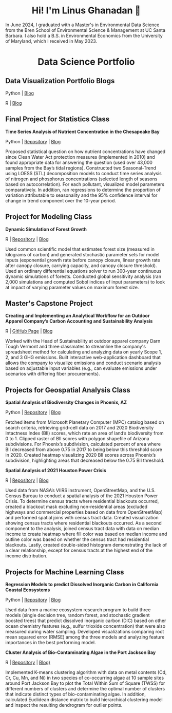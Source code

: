 <h1 align="center"> Hi! I'm Linus Ghanadan 👋</h1>

In June 2024, I graduated with a Master's in Environmental Data Science from the Bren School of Environmental Science & Management at UC Santa Barbara. I also hold a B.S. in Environmental Economics from the University of Maryland, which I received in May 2023.

<h1 align="center"> Data Science Portfolio</h1>

## Data Visualization Portfolio Blogs

Python | [Blog](https://linusghanadan.github.io/blog/2024-7-23-post/)

R | [Blog](https://linusghanadan.github.io/blog/2024-7-24-post/)

## Final Project for Statistics Class

**Time Series Analysis of Nutrient Concentration in the Chesapeake Bay**

Python | [Repository](https://github.com/linusghanadan/chesapeake-bay-nutrient-pollution-python) | [Blog](https://linusghanadan.github.io/blog/2024-8-20-post/chesapeake-bay-python.html)

Proposed statistical question on how nutrient concentrations have changed since Clean Water Act protection measures (implemented in 2010) and found appropriate data for answering the question (used over 43,000 samples from the Bay’s tidal regions). Constructed two Seasonal-Trend using LOESS (STL) decomposition models to conduct time series analysis of nitrogen and phosphorus concentrations (selected length of seasons based on autocorrelation). For each pollutant, visualized model parameters comparatively. In addition, ran regressions to determine the proportion of variation attributable to seasonality and the 95% confidence interval for change in trend component over the 10-year period.

## Project for Modeling Class

**Dynamic Simulation of Forest Growth**

R | [Repository](https://github.com/linusghanadan/dynamic-simulation-forest-growth) | [Blog](https://linusghanadan.github.io/blog/2024-6-10-post/)

Used common scientific model that estimates forest size (measured in kilograms of carbon) and generated stochastic parameter sets for model inputs (exponential growth rate before canopy closure, linear growth rate after canopy closure, carrying capacity, and canopy closure threshold). Used an ordinary differential equations solver to run 300-year continuous dynamic simulations of forests. Conducted global sensitivity analysis (ran 2,000 simulations and computed Sobol indices of input parameters) to look at impact of varying parameter values on maximum forest size.

## Master's Capstone Project

**Creating and Implementing an Analytical Workflow for an Outdoor Apparel Company’s Carbon Accounting and Sustainability Analysis**

R | [GitHub Page](https://github.com/carbonSOCKprint) | [Blog](https://linusghanadan.github.io/blog/2024-6-20-post/)

Worked with the Head of Sustainability at outdoor apparel company Darn Tough Vermont and three classmates to streamline the company's spreadsheet method for calculating and analyzing data on yearly Scope 1, 2, and 3 GHG emissions. Built interactive web-application dashboard that allows the company to visualize emissions and conduct scenario analysis based on adjustable input variables (e.g., can evaluate emissions under scenarios with differing fiber procurements).

## Projects for Geospatial Analysis Class

**Spatial Analysis of Biodiversity Changes in Phoenix, AZ**

Python | [Repository](https://github.com/linusghanadan/phoenix_biodiversity) | [Blog](https://linusghanadan.github.io/blog/2023-12-13-post/phoenix_biodiversity.html)

Fetched items from Microsoft Planetary Computer (MPC) catalog based on search criteria, retrieving grid-cell data on 2017 and 2020 Biodiversity Intactness Index (BII) scores, which rate an area of land’s biodiversity from 0 to 1. Clipped raster of BII scores with polygon shapefile of Arizona subdivisions. For Phoenix’s subdivision, calculated percent of area where BII decreased from above 0.75 in 2017 to being below this threshold score in 2020. Created heatmap visualizing 2020 BII scores across Phoenix’s subdivision, highlighting areas that decreased below the 0.75 BII threshold.

**Spatial Analysis of 2021 Houston Power Crisis**

R | [Repository](https://github.com/linusghanadan/houston_power_crisis/tree/main) | [Blog](https://linusghanadan.github.io/blog/2024-1-20-post/)

Used data from NASA’s VIIRS instrument, OpenStreetMap, and the U.S. Census Bureau to conduct a spatial analysis of the 2021 Houston Power Crisis. To determine census tracts where residential blackouts occurred, created a blackout mask excluding non-residential areas (excluded highways and commercial properties based on data from OpenStreetMap) and performed spatial joins with census tract data. Created visualization showing census tracts where residential blackouts occurred. As a second component to the analysis, joined census tract data with data on median income to create heatmap where fill color was based on median income and outline color was based on whether the census tract had residential blackouts. Lastly, created double-sided histogram demonstrating the lack of a clear relationship, except for census tracts at the highest end of the income distribution.

## Projects for Machine Learning Class

**Regression Models to predict Dissolved Inorganic Carbon in California Coastal Ecosystems**

Python | [Repository](https://github.com/linusghanadan/dic-ml-models) | [Blog](https://linusghanadan.github.io/blog/2024-4-3-post/dic-ml-models.html)

Used data from a marine ecosystem research program to build three models (single decision tree, random forest, and stochastic gradient boosted trees) that predict dissolved inorganic carbon (DIC) based on other ocean chemistry features (e.g., sulfur trioxide concentration) that were also measured during water sampling. Developed visualizations comparing root mean squared error (RMSE) among the three models and analyzing feature importances in the best performing model.

**Cluster Analysis of Bio-Contaminating Algae in the Port Jackson Bay**

R | [Repository](https://github.com/linusghanadan/ml-clustering-lab/tree/main) | [Blog)](https://linusghanadan.github.io/blog/2024-4-1-post/)

Implemented K-means clustering algorithm with data on metal contents (Cd, Cr, Cu, Mn, and Ni) in two species of co-occurring algae at 10 sample sites around Port Jackson Bay to plot the Total Within Sum of Square (TWSS) for different numbers of clusters and determine the optimal number of clusters that indicate distinct types of bio-contaminating algae. In addition, calculated Euclidean distance matrix to build hierarchical clustering model and inspect the resulting dendrogram for outlier points.
